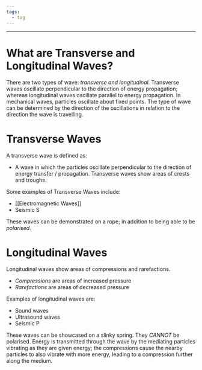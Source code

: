 ```yaml
---
tags:
  - tag
---
```

---

# What are Transverse and Longitudinal Waves?

There are two types of wave: *transverse and longitudinal*. Transverse waves oscillate perpendicular to the direction of energy propagation; whereas longitudinal waves oscillate parallel to energy propagation. In mechanical waves, particles oscillate about fixed points. The type of wave can be determined by the direction of the oscillations in relation to the direction the wave is travelling. 

# Transverse Waves

A transverse wave is defined as: 
- A wave in which the particles oscillate perpendicular to the direction of energy transfer / propagation.
Transverse waves show areas of crests and troughs. 

Some examples of Transverse Waves include:
- [[Electromagnetic Waves]] 
- Seismic S

These waves can be demonstrated on a rope; in addition to being able to be *polarised*.

# Longitudinal Waves

Longitudinal waves show areas of compressions and rarefactions.
- *Compressions* are areas of increased pressure
- *Rarefactions* are areas of decreased pressure

Examples of longitudinal waves are:
- Sound waves 
- Ultrasound waves
- Seismic P

These waves can be showcased on a slinky spring. They *CANNOT* be polarised. Energy is transmitted through the wave by the mediating particles vibrating as they are given energy; the compressions cause the nearby particles to also vibrate with more energy, leading to a compression further along the medium. 